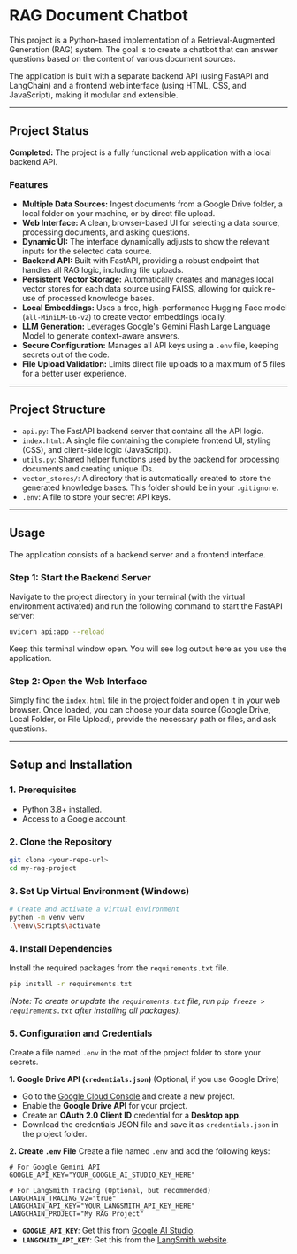 # RAG Document Chatbot

This project is a Python-based implementation of a Retrieval-Augmented Generation (RAG) system. The goal is to create a chatbot that can answer questions based on the content of various document sources.

The application is built with a separate backend API (using FastAPI and LangChain) and a frontend web interface (using HTML, CSS, and JavaScript), making it modular and extensible.

---

## Project Status

**Completed:** The project is a fully functional web application with a local backend API.

### Features

* **Multiple Data Sources:** Ingest documents from a Google Drive folder, a local folder on your machine, or by direct file upload.
* **Web Interface:** A clean, browser-based UI for selecting a data source, processing documents, and asking questions.
* **Dynamic UI:** The interface dynamically adjusts to show the relevant inputs for the selected data source.
* **Backend API:** Built with FastAPI, providing a robust endpoint that handles all RAG logic, including file uploads.
* **Persistent Vector Storage:** Automatically creates and manages local vector stores for each data source using FAISS, allowing for quick re-use of processed knowledge bases.
* **Local Embeddings:** Uses a free, high-performance Hugging Face model (`all-MiniLM-L6-v2`) to create vector embeddings locally.
* **LLM Generation:** Leverages Google's Gemini Flash Large Language Model to generate context-aware answers.
* **Secure Configuration:** Manages all API keys using a `.env` file, keeping secrets out of the code.
* **File Upload Validation:** Limits direct file uploads to a maximum of 5 files for a better user experience.

---

## Project Structure

* `api.py`: The FastAPI backend server that contains all the API logic.
* `index.html`: A single file containing the complete frontend UI, styling (CSS), and client-side logic (JavaScript).
* `utils.py`: Shared helper functions used by the backend for processing documents and creating unique IDs.
* `vector_stores/`: A directory that is automatically created to store the generated knowledge bases. This folder should be in your `.gitignore`.
* `.env`: A file to store your secret API keys.

---

## Usage

The application consists of a backend server and a frontend interface.

### Step 1: Start the Backend Server

Navigate to the project directory in your terminal (with the virtual environment activated) and run the following command to start the FastAPI server:

```bash
uvicorn api:app --reload
````

Keep this terminal window open. You will see log output here as you use the application.

### Step 2: Open the Web Interface

Simply find the `index.html` file in the project folder and open it in your web browser. Once loaded, you can choose your data source (Google Drive, Local Folder, or File Upload), provide the necessary path or files, and ask questions.

-----

## Setup and Installation

### 1\. Prerequisites

  * Python 3.8+ installed.
  * Access to a Google account.

### 2\. Clone the Repository

```bash
git clone <your-repo-url>
cd my-rag-project
```

### 3\. Set Up Virtual Environment (Windows)

```bash
# Create and activate a virtual environment
python -m venv venv
.\venv\Scripts\activate
```

### 4\. Install Dependencies

Install the required packages from the `requirements.txt` file.

```bash
pip install -r requirements.txt
```

*(Note: To create or update the `requirements.txt` file, run `pip freeze > requirements.txt` after installing all packages).*

### 5\. Configuration and Credentials

Create a file named `.env` in the root of the project folder to store your secrets.

**1. Google Drive API (`credentials.json`)** (Optional, if you use Google Drive)

  * Go to the [Google Cloud Console](https://console.cloud.google.com/) and create a new project.
  * Enable the **Google Drive API** for your project.
  * Create an **OAuth 2.0 Client ID** credential for a **Desktop app**.
  * Download the credentials JSON file and save it as `credentials.json` in the project folder.

**2. Create `.env` File**
Create a file named `.env` and add the following keys:

```env
# For Google Gemini API
GOOGLE_API_KEY="YOUR_GOOGLE_AI_STUDIO_KEY_HERE"

# For LangSmith Tracing (Optional, but recommended)
LANGCHAIN_TRACING_V2="true"
LANGCHAIN_API_KEY="YOUR_LANGSMITH_API_KEY_HERE"
LANGCHAIN_PROJECT="My RAG Project"
```

  * **`GOOGLE_API_KEY`**: Get this from [Google AI Studio](https://aistudio.google.com/app/apikey).
  * **`LANGCHAIN_API_KEY`**: Get this from the [LangSmith website](https://smith.langchain.com/).

<!-- end list -->
